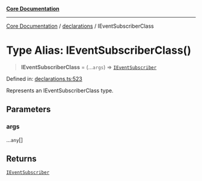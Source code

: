 [**Core Documentation**](../../README.md)

***

[Core Documentation](../../README.md) / [declarations](../README.md) / IEventSubscriberClass

# Type Alias: IEventSubscriberClass()

> **IEventSubscriberClass** = (...`args`) => [`IEventSubscriber`](../interfaces/IEventSubscriber.md)

Defined in: [declarations.ts:523](https://github.com/stonemjs/core/blob/65c9e07f9d264b07f6e4091fcc29046b5ca8ea45/src/declarations.ts#L523)

Represents an IEventSubscriberClass type.

## Parameters

### args

...`any`[]

## Returns

[`IEventSubscriber`](../interfaces/IEventSubscriber.md)
